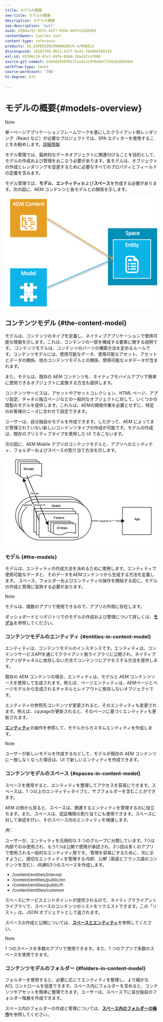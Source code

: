 ```yaml
---
title: モデルの概要
seo-title: モデルの概要
description: モデルの概要
seo-description: 'null'
uuid: e09dac52-9515-43f7-9d3b-6637e2283d59
contentOwner: Jyotika Syal
content-type: reference
products: SG_EXPERIENCEMANAGER/6.4/MOBILE
discoiquuid: c8281f98-9811-42f7-9a31-f82dd0f09319
exl-id: 03f06c10-9fe1-497e-89b0-70acb7ca7800
source-git-commit: bd94d3949f0117aa3e1c9f0e84f7293a5d6b03b4
workflow-type: tm+mt
source-wordcount: '786'
ht-degree: 67%

---
```


# モデルの概要{#models-overview}

>[!NOTE]
>
>単一ページアプリケーションフレームワークを基にしたクライアント側レンダリング（React など）が必要なプロジェクトでは、SPA エディターを使用することをお勧めします。[詳細情報](/help/sites-developing/spa-overview.md)

モデル管理では、最終的なデータオブジェクトに関連付けることを目的として、モデルの作成および管理をおこなう必要があります。各モデルは、オブジェクトの作成とレンダリングを促進するために必要なすべてのプロパティとフィールドの定義を含みます。

モデル管理では、**モデル**、**エンティティ**&#x200B;および&#x200B;**スペース**&#x200B;を作成する必要があります。次の図に、AEM コンテンツと各モデルとの関係を示します。

![chlimage_1-81](assets/chlimage_1-81.png)

## コンテンツモデル {#the-content-model}

モデルは、コンテンツのタイプを定義し、ネイティブアプリケーションで使用可能な情報を示します。これは、コンテンツの一部を構成する要素に関する説明です。 コンテンツモデルは、コンテンツのパーツの構築方法を定めるルールです。コンテンツモデルには、使用可能なデータ、使用可能なアセット、アセットとデータの関係、他のコンテンツモデルとの関係、使用可能なメタデータが含まれます。

また、モデルは、既存の AEM コンテンツを、ネイティブモバイルアプリで簡単に使用できるオブジェクトに変換する方法も提供します。

コンテンツサービスは、アセットやアセットコレクション、HTML ページ、アプリ設定、チャネル独立ページなどの一般的なオブジェクトに対して、いくつかの既製のモデルを提供します。これらは、AEMの開発作業を必要とせずに、特定のお客様のニーズに合わせて設定できます。

ユーザーは、自分独自のモデルを作成できます。したがって、AEM によってまだ管理されていない新しいコンテンツタイプの作成が可能です。モデルの作成は、既存のプリミティブタイプを使用した UI でおこないます。

次の図に、AEM Mobile アプリのコンテンツモデルと、アプリへのエンティティ、フォルダーおよびスペースの割り当て方法を示します。

![chlimage_1-82](assets/chlimage_1-82.png)

### モデル {#the-models}

モデルは、エンティティの作成方法を決めるために使用します。エンティティで使用可能なデータと、そのデータをAEMコンテンツから生成する方法を定義します。 スペース、フォルダーおよびエンティティの操作を開始する前に、モデルの作成と管理に習熟する必要があります。

>[!NOTE]
>
>モデルは、複数のアプリで使用できるので、アプリの外側に存在します。


ダッシュボードとリポジトリでのモデルの作成および管理について詳しくは、**[モデル](/help/mobile/administer-mobile-apps.md)**&#x200B;を参照してください。

### コンテンツモデルのエンティティ  {#entities-in-content-model}

エンティティは、コンテンツモデルのインスタンスです。エンティティは、コンテンツサービスAPIを通じてクライアント側ライブラリに公開され、ネイティブアプリがチャネルに依存しない方法でコンテンツにアクセスする方法を提供します。

既存の AEM コンテンツの場合、エンティティは、モデルと AEM コンテンツソースを使用して生成されます。例えば、ページエンティティは、AEMページとページモデルから生成されるチャネルとレイアウトに依存しないオブジェクトです。

エンティティの参照先コンテンツが変更されると、そのエンティティも変更されます。例えば、*cq:page*&#x200B;が更新されると、そのページに基づくエンティティも更新されます。

**[エンティティ](/help/mobile/spaces-and-entities.md)**&#x200B;の操作を参照して、モデルからカスタムエンティティを作成します。

>[!NOTE]
>
>ユーザーが新しいモデルを作成するなどして、モデルが既存の AEM コンテンツに一致しなくなった場合は、UI で新しいエンティティを作成できます。


### コンテンツモデルのスペース {#spaces-in-content-model}

スペースを使用すると、エンティティを整理してアクセスを容易にできます。スペースは、1 つ以上のエンティティタイプと、サブフォルダーを含むことができます。

AEM の側から見ると、スペースは、関連するエンティティを管理するのに役立ちます。また、スペースは、認証権限の割り当てにも使用できます。スペースに対して承認を行い、そのスペース内のエンティティを保護します。

*例*：

ユーザーが、エンティティを汎用的な 3 つのグループに分類しています。1つは内部でのみ使用され、もう1つは公開で使用が承認され、3つ目は多くのアプリで使用される一般的なエンティティ用です。 管理を容易にするために、次に示すように、適切なエンティティを管理する&#x200B;*内部*、*公開*（英語とフランス語のコンテンツを含む）、*共通*&#x200B;の3つのスペースを作成します。

* /content/entities/internal
* /content/entities/public/en
* /content/entities/public/fr
* /content/entities/common

スペースにサービスエンドポイントが提供されるので、ネイティブクライアントライブラリで、スペースのコンテンツのリストをリクエストできます。この「リスト」は、JSON オブジェクトとして返されます。

スペースの作成と公開については、**[スペースとエンティティ](/help/mobile/spaces-and-entities.md)**&#x200B;を参照してください。

>[!NOTE]
>
>1 つのスペースを多数のアプリで使用できます。また、1 つのアプリで多数のスペースを使用できます。

### コンテンツモデルのフォルダー  {#folders-in-content-model}

フォルダーを使用すると、必要に応じてエンティティを整理し、より細かな ACL コントロールを促進できます。スペース内にフォルダーを含めると、コンテンツやアセットを簡単に整理できます。ユーザーは、スペース下に自分独自のフォルダー階層を作成できます。

スペース内のフォルダーの作成と管理については、**[スペース内のフォルダーの操作](/help/mobile/spaces-and-entities.md)**&#x200B;を参照してください。
